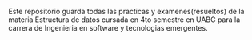 Este repositorio guarda todas las practicas y examenes(resueltos) de la materia Estructura de datos cursada en 4to semestre en UABC para la carrera de Ingenieria en software y tecnologias emergentes.
